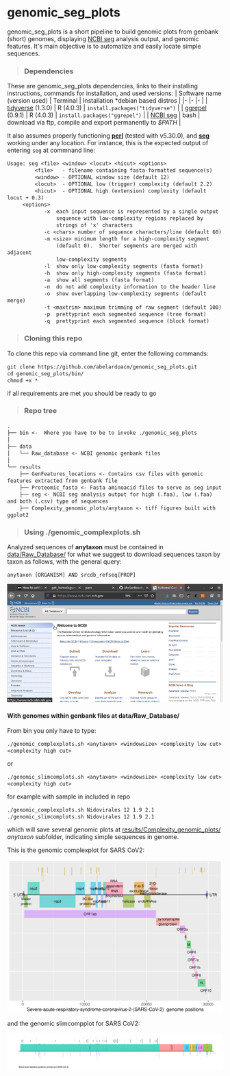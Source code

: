 # genomic_seg_plots
genomic_seg_plots is a short pipeline to build genomic plots from genbank (short) genomes, displaying [NCBI seg](https://www.google.com/url?sa=t&rct=j&q=&esrc=s&source=web&cd=&ved=2ahUKEwjXhqnZxPLwAhXIm-AKHXmoAp4QFjAAegQIBBAD&url=ftp%3A%2F%2Fftp.ncbi.nlm.nih.gov%2Fpub%2Fseg%2Fseg%2F&usg=AOvVaw2s1FT-lfX5HmgPegjJk2tB) analysis output, and genomic features. It's main objective is to automatize and easily locate simple sequences.

>### Dependencies
These are genomic_seg_plots dependencies, links to their installing instructions, commands for installation, and used versions:
 | Software name (version used) 	| Terminal 	| Installation *debian based distros 	|
|-	|-	|-	|
| [tidyverse](https://www.tidyverse.org/) (1.3.0) 	| R (4.0.3) 	| `install.packages("tidyverse")` 	|
| [ggrepel](https://cran.r-project.org/web/packages/ggrepel/index.html) (0.9.1) 	| R (4.0.3) 	| `install.packages("ggrepel")` 	|
| [NCBI seg](https://www.biostars.org/p/424116/) | bash 	| download via ftp, compile and export permanently to *$PATH* |

It also assumes properly functioning [**perl**](https://www.perl.org/) (tested with v5.30.0), and [**seg**](https://www.google.com/url?sa=t&rct=j&q=&esrc=s&source=web&cd=&ved=2ahUKEwjXhqnZxPLwAhXIm-AKHXmoAp4QFjAAegQIBBAD&url=ftp%3A%2F%2Fftp.ncbi.nlm.nih.gov%2Fpub%2Fseg%2Fseg%2F&usg=AOvVaw2s1FT-lfX5HmgPegjJk2tB) working under any location. For instance, this is the expected output of entering `seg` at commnand line:

```
Usage: seg <file> <window> <locut> <hicut> <options>
         <file>   - filename containing fasta-formatted sequence(s) 
         <window> - OPTIONAL window size (default 12) 
         <locut>  - OPTIONAL low (trigger) complexity (default 2.2) 
         <hicut>  - OPTIONAL high (extension) complexity (default locut + 0.3) 
	 <options> 
            -x  each input sequence is represented by a single output 
                sequence with low-complexity regions replaced by 
                strings of 'x' characters 
            -c <chars> number of sequence characters/line (default 60)
            -m <size> minimum length for a high-complexity segment 
                (default 0).  Shorter segments are merged with adjacent 
                low-complexity segments 
            -l  show only low-complexity segments (fasta format) 
            -h  show only high-complexity segments (fasta format) 
            -a  show all segments (fasta format) 
            -n  do not add complexity information to the header line 
            -o  show overlapping low-complexity segments (default merge) 
            -t <maxtrim> maximum trimming of raw segment (default 100) 
            -p  prettyprint each segmented sequence (tree format) 
            -q  prettyprint each segmented sequence (block format)
```
>### Cloning this repo
To clone this repo via command line git, enter the following commands:
```
git clone https://github.com/abelardoacm/genomic_seg_plots.git
cd genomic_seg_plots/bin/
chmod +x *
```
if all requirements are met you should be ready to go

>### Repo tree

``` 
.
├── bin <-  Where you have to be to invoke ./genomic_seg_plots
│
├── data
│   └── Raw_database <- NCBI genomic genbank files 
│
└── results
    ├── GenFeatures_locations <- Contains csv files with genomic features extracted from genbank file
    ├── Proteomic_fasta <- Fasta aminoacid files to serve as seg input
    ├── seg <- NCBI seg analysis output for high (.faa), low (.faa) and both (.csv) type of sequences
    ├── Complexity_genomic_plots/anytaxon <- tiff figures built with ggplot2
```
>### Using ./genomic_complexplots.sh
Analyzed sequences of **anytaxon** must be contained in [data/Raw_Database/](https://github.com/abelardoacm/genomic_seg_plots/tree/main/data/Raw_database) for what we suggest to download sequences taxon by taxon as follows, with the general query:

``` 
anytaxon [ORGANISM] AND srcdb_refseq[PROP]
```

![](https://github.com/abelardoacm/ssDNA_viral_pangenomics/blob/main/Downloadgb.gif)

#### With genomes within genbank files at data/Raw_Database/

From bin you only have to type:
```
./genomic_complexplots.sh <anytaxon> <windowsize> <complexity low cut> <complexity high cut>
```
or
```
./genomic_slimcomplots.sh <anytaxon> <windowsize> <complexity low cut> <complexity high cut>
```
for example with sample in included in repo
```
./genomic_complexplots.sh Nidovirales 12 1.9 2.1
./genomic_slimcomplots.sh Nidovirales 12 1.9 2.1
```
which will save several genomic plots at [results/Complexity_genomic_plots/](https://github.com/abelardoacm/genomic_seg_plots/tree/main/results/Complexity_genomic_plots) *anytaxon* subfolder, indicating simple sequences in genome.

This is the genomic complexplot for SARS CoV2:

![](SARSCOV2complexplot.png)

and the genomic slimcompplot for SARS CoV2:

![](SARSCOV2slimplot.png)
